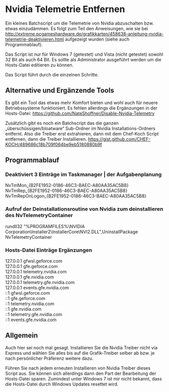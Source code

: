 # Nvidia Telemetrie Entfernen

Ein kleines Batchscript um die Telemetrie von Nvidia abzuschalten bzw. etwas einzudämmen. 
Es folgt zum Teil den Anweisungen, wie sie bei http://extreme.pcgameshardware.de/grafikkarten/458638-anleitung-nvidia-telemetrie-deaktivieren.html aufgezeigt wurden (siehe auch Programmablauf).

Das Script ist nur für Windows 7 (getestet) und Vista (nicht getestet) sowohl 32 Bit als auch 64 Bit.
Es sollte als Administrator ausgeführt werden um die Hosts-Datei editieren zu können.

Das Script führt durch die einzelnen Schritte.


## Alternative und Ergänzende Tools

Es gibt ein Tool das etwas mehr Komfort bieten und wohl auch für neuere Betriebssysteme funktioniert. Es fehlen allerdings die Ergänzungen in der Hosts-Datei:
https://github.com/NateShoffner/Disable-Nvidia-Telemetry

Zusätzlich gibt es noch ein Batchscript das die ganzen „überschüssigen/bloatware“ Sub-Ordner im Nvidia Installations-Ordners entfernt. Also die Treiber erst extrahieren, dann mit dem Chef-Koch Script entfernen, dann die Treiber Installieren.
https://gist.github.com/CHEF-KOCH/489686c18b709f064be9eb5180880b9f


## Programmablauf


### Deaktiviert 3 Einträge im Taskmanager | der Aufgabenplanung

NvTmMon_{B2FE1952-0186-46C3-BAEC-A80AA35AC5B8}
NvTmRep_{B2FE1952-0186-46C3-BAEC-A80AA35AC5B8}
NvTmRepOnLogon_{B2FE1952-0186-46C3-BAEC-A80AA35AC5B8}

### Aufruf der Deinstallationsroutine von Nvidia zum deinstallieren des NvTelemetryContainer

rundll32 "%PROGRAMFILES%\NVIDIA Corporation\Installer2\InstallerCore\NVI2.DLL",UninstallPackage NvTelemetryContainer


### Hosts-Datei Einträge Ergänzungen

127.0.0.1 gfwsl.geforce.com  
127.0.0.1 gfe.geforce.com  
127.0.0.1 telemetry.nvidia.com  
127.0.0.1 gfe.nvidia.com  
127.0.0.1 telemetry.gfe.nvidia.com  
127.0.0.1 events.gfe.nvidia.com  
::1 gfwsl.geforce.com  
::1 gfe.geforce.com  
::1 telemetry.nvidia.com  
::1 gfe.nvidia.com  
::1 telemetry.gfe.nvidia.com  
::1 events.gfe.nvidia.com  


## Allgemein

Auch hier sei noch mal gesagt. Installieren Sie die Nvidia Treiber nicht via Express und wählen Sie alles bis auf die Grafik-Treiber selber ab bzw. je nach persönlicher Präferenz weitere dazu.

Führen Sie nach jedem erneuten Installieren von Nvidia Treiber dieses Script aus. Sie können sich allerdings dann den Part der Bearbeitung der Hosts-Datei sparen. Zumindest unter Windows 7 ist mir nicht bekannt, dass die Hosts-Datei durch Windows Updates resettet wird.
